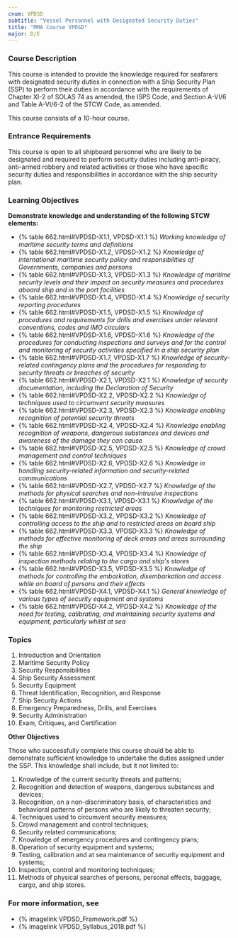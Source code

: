 ```yaml
---
cnum: VPDSD
subtitle: "Vessel Personnel with Designated Security Duties"
title: "MMA Course VPDSD"
major: D/E
---
```


### Course Description

This course is intended to provide the knowledge required for seafarers with designated security duties in connection with a Ship Security Plan (SSP) to perform their duties in accordance with the requirements of Chapter XI-2 of SOLAS 74 as amended, the ISPS Code, and Section A-VI/6 and Table A-VI/6-2 of the STCW Code, as amended. 


This course consists of a 10-hour course.

### Entrance Requirements

This course is open to all shipboard personnel who are likely to be designated and required to perform security duties including anti-piracy, anti-armed robbery and related activities or those who have specific security duties and responsibilities in accordance with the ship security plan.


### Learning Objectives

**Demonstrate knowledge and understanding of the following STCW elements:**

* {% table 662.html#VPDSD-X1.1, VPDSD-X1.1 %} *Working knowledge of maritime security terms and definitions*
* {% table 662.html#VPDSD-X1.2, VPDSD-X1.2 %} *Knowledge of international maritime security policy and responsibilities of Governments, companies and persons*
* {% table 662.html#VPDSD-X1.3, VPDSD-X1.3 %} *Knowledge of maritime security levels and their impact on security measures and procedures aboard ship and in the port facilities*
* {% table 662.html#VPDSD-X1.4, VPDSD-X1.4 %} *Knowledge of security reporting procedures*
* {% table 662.html#VPDSD-X1.5, VPDSD-X1.5 %} *Knowledge of procedures and requirements for drills and exercises under relevant conventions, codes and IMO circulars*
* {% table 662.html#VPDSD-X1.6, VPDSD-X1.6 %} *Knowledge of the procedures for conducting inspections and surveys and for the control and monitoring of security activities specified in a ship security plan*
* {% table 662.html#VPDSD-X1.7, VPDSD-X1.7 %} *Knowledge of security-related contingency plans and the procedures for responding to security threats or breaches of security*
* {% table 662.html#VPDSD-X2.1, VPDSD-X2.1 %} *Knowledge of security documentation, including the Declaration of Security*
* {% table 662.html#VPDSD-X2.2, VPDSD-X2.2 %} *Knowledge of techniques used to circumvent security measures*
* {% table 662.html#VPDSD-X2.3, VPDSD-X2.3 %} *Knowledge enabling recognition of potential security threats*
* {% table 662.html#VPDSD-X2.4, VPDSD-X2.4 %} *Knowledge enabling recognition of weapons, dangerous substances and devices and awareness of the damage they can cause*
* {% table 662.html#VPDSD-X2.5, VPDSD-X2.5 %} *Knowledge of crowd management and control techniques*
* {% table 662.html#VPDSD-X2.6, VPDSD-X2.6 %} *Knowledge in handling security-related information and security-related communications*
* {% table 662.html#VPDSD-X2.7, VPDSD-X2.7 %} *Knowledge of the methods for physical searches and non-intrusive inspections*
* {% table 662.html#VPDSD-X3.1, VPDSD-X3.1 %} *Knowledge of the techniques for monitoring restricted areas*
* {% table 662.html#VPDSD-X3.2, VPDSD-X3.2 %} *Knowledge of controlling access to the ship and to restricted areas on board ship*
* {% table 662.html#VPDSD-X3.3, VPDSD-X3.3 %} *Knowledge of methods for effective monitoring of deck areas and areas surrounding the ship*
* {% table 662.html#VPDSD-X3.4, VPDSD-X3.4 %} *Knowledge of inspection methods relating to the cargo and ship's stores*
* {% table 662.html#VPDSD-X3.5, VPDSD-X3.5 %} *Knowledge of methods for controlling the embarkation, disembarkation and access while on board of persons and their effects*
* {% table 662.html#VPDSD-X4.1, VPDSD-X4.1 %} *General knowledge of various types of security equipment and systems*
* {% table 662.html#VPDSD-X4.2, VPDSD-X4.2 %} *Knowledge of the need for testing, calibrating, and maintaining security systems and equipment, particularly whilst at sea*


### Topics

1.	Introduction and Orientation
2.	Maritime Security Policy
3.	Security Responsibilities
4.	Ship Security Assessment
5.	Security Equipment
6.	Threat Identification, Recognition, and Response
7.	Ship Security Actions
8.	Emergency Preparedness, Drills, and Exercises
9.	Security Administration
10.	Exam, Critiques, and Certification


**Other Objectives**

Those who successfully complete this course should be able to demonstrate sufficient knowledge to undertake the duties assigned under the SSP. This knowledge shall include, but it not limited to:
 
1.	Knowledge of the current security threats and patterns;
2.	Recognition and detection of weapons, dangerous substances and devices;
3.	Recognition, on a non-discriminatory basis, of characteristics and behavioral patterns of persons who are likely to threaten security;
4.	Techniques used to circumvent security measures;
5.	Crowd management and control techniques;
6.	Security related communications;
7.	Knowledge of emergency procedures and contingency plans;
8.	Operation of security equipment and systems;
9.	Testing, calibration and at sea maintenance of security equipment and systems;
10.	Inspection, control and monitoring techniques;
11.	Methods of physical searches of persons, personal effects, baggage, cargo, and ship stores. 



### For more information, see 

* {% imagelink VPDSD_Framework.pdf %} 
* {% imagelink VPDSD_Syllabus_2018.pdf %} 



